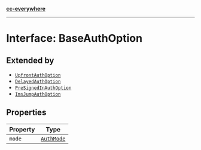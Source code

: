 [**cc-everywhere**](../../../../../index.md)

***

# Interface: BaseAuthOption

## Extended by

- [`UpfrontAuthOption`](../../authentication-types/interfaces/upfront-auth-option.md)
- [`DelayedAuthOption`](../../authentication-types/interfaces/delayed-auth-option.md)
- [`PreSignedInAuthOption`](../../authentication-types/interfaces/pre-signed-in-auth-option.md)
- [`ImsJumpAuthOption`](../../authentication-types/interfaces/ims-jump-auth-option.md)

## Properties

| Property | Type |
| ------ | ------ |
| `mode` | [`AuthMode`](../../authentication-types/enumerations/auth-mode.md) |
